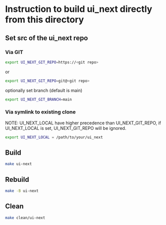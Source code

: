 # Instruction to build ui_next directly from this directory

## Set src of the ui_next repo

### Via GIT

```bash
export UI_NEXT_GIT_REPO=https://<git repo>
```

or

```bash
export UI_NEXT_GIT_REPO=git@<git repo>
```

optionally set branch (default is main)

```bash
export UI_NEXT_GIT_BRANCH=main
```

### Via symlink to existing clone

NOTE: UI_NEXT_LOCAL have higher precedence than UI_NEXT_GIT_REPO, if UI_NEXT_LOCAL is set, UI_NEXT_GIT_REPO will be ignored.

```bash
export UI_NEXT_LOCAL = /path/to/your/ui_next
```

## Build

```bash
make ui-next
```

## Rebuild

```bash
make -B ui-next
```

## Clean

```bash
make clean/ui-next
```
